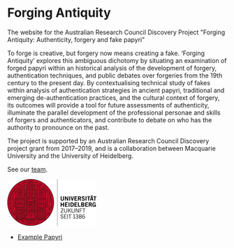 # Forging Antiquity

The website for the Australian Research Council Discovery Project "Forging Antiquity: Authenticity, forgery and fake papyri"

To forge is creative, but forgery now means creating a fake. ‘Forging Antiquity’ explores this ambiguous dichotomy by situating an examination of forged papyri within an historical analysis of the development of forgery, authentication techniques, and public debates over forgeries from the 19th century to the present day. By contextualising technical study of fakes within analysis of authentication strategies in ancient papyri, traditional and emerging de-authentication practices, and the cultural context of forgery, its outcomes will provide a tool for future assessments of authenticity, illuminate the parallel development of the professional personae and skills of forgers and authenticators, and contribute to debate on who has the authority to pronounce on the past.

The project is supported by an Australian Research Council Discovery project grant from 2017–2019, and is a collaboration between Macquarie University and the University of Heidelberg.

See our [team](/team.html).

![HD Logo](/HD_logo.jpg)

* [Example Papyri](https://drive.google.com/a/forgingantiquity.com/file/d/0B8I0NbmnqP9Ma1lDSlozMjh3dmM/view?usp=sharing)
